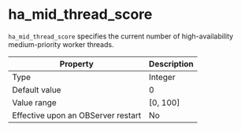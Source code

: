# ha_mid_thread_score

`ha_mid_thread_score` specifies the current number of high-availability medium-priority worker threads.

| **Property** | **Description** |
| --- | --- |
| Type | Integer |
| Default value | 0 |
| Value range | [0, 100] |
| Effective upon an OBServer restart | No |
